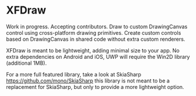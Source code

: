 # XFDraw

Work in progress. Accepting contributors. Draw to custom DrawingCanvas control using cross-platform drawing primitives. Create custom controls based on DrawingCanvas in shared code without extra custom renderers. 

XFDraw is meant to be lightweight, adding minimal size to your app. No extra dependencies on Android and iOS, UWP will require the Win2D library (additional 1MB).

For a more full featured library, take a look at SkiaSharp https://github.com/mono/SkiaSharp this library is not meant to be a replacement for SkiaSharp, but only to provide a more lightweight option.
